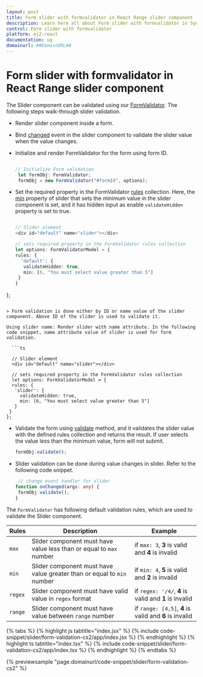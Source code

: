 ```yaml
---
layout: post
title: Form slider with formvalidator in React Range slider component | Syncfusion
description: Learn here all about Form slider with formvalidator in Syncfusion React Range slider component of Syncfusion Essential JS 2 and more.
control: Form slider with formvalidator 
platform: ej2-react
documentation: ug
domainurl: ##DomainURL##
---
```


# Form slider with formvalidator in React Range slider component

The Slider component can be validated using our [FormValidator](https://ej2.syncfusion.com/documentation/form-validator/?lang=typescript). The following steps walk-through slider validation.

* Render slider component inside a form.
* Bind [changed](https://ej2.syncfusion.com/react/documentation/api/slider/#changed) event in the slider component to validate the slider value when the value changes.
* Initialize and render FormValidator for the form using form ID.

   ```ts

   // Initialize Form validation
    let formObj: FormValidator;
    formObj = new FormValidator("#formId", options);

    ```

* Set the required property in the FormValidator [rules](https://ej2.syncfusion.com/react/documentation/api/form-validator/#rules) collection. Here, the [min](https://ej2.syncfusion.com/react/documentation/api/slider/#min) property of slider that sets the minimum value in the slider component is set, and it has hidden input as enable `validateHidden` property is set to true.

    ```ts

    // Slider element
    <div id="default" name="slider"></div>

   // sets required property in the FormValidator rules collection
   let options: FormValidatorModel = {
    rules: {
      'default': {
       validateHidden: true,
       min: [6, "You must select value greater than 5"]
     }
   }
 };

 ```

> Form validation is done either by ID or name value of the slider component. Above ID of the slider is used to validate it.

Using slider name: Render slider with name attribute. In the following code snippet, name attribute value of slider is used for form validation.

   ```ts

   // Slider element
   <div id="default" name="slider"></div>

   // sets required property in the FormValidator rules collection
   let options: FormValidatorModel = {
   rules: {
    'slider': {
      validateHidden: true,
      min: [6, "You must select value greater than 5"]
    }
  }
 };

  ```

* Validate the form using [validate](https://ej2.syncfusion.com/react/documentation/api/form-validator/#validate) method, and it validates the slider value with the defined rules collection and returns the result. If user selects the value less than the minimum value, form will not submit.

   ```ts
   formObj.validate();
   ```

* Slider validation can be done during value changes in slider. Refer to the following code snippet.

   ```ts
    // change event handler for slider
   function onChanged(args: any) {
    formObj.validate();
  }
  ```

The `FormValidator` has following default validation rules, which are used to validate the Slider component.

| Rules | Description | Example |
| ------------- | ------------- | ------------- |
| `max` | Slider component must have value less than or equal to `max` number | if `max: 3`, **3** is valid and **4** is invalid |
| `min` | Slider component must have value greater than or equal to `min` number | if `min: 4`, **5** is valid and **2** is invalid |
| `regex` | Slider component must have valid value in `regex` format | if `regex: '/4/`, **4** is valid and **1** is invalid |
| `range` | Slider component must have value between `range` number | if `range: [4,5]`, **4** is valid and **6** is invalid |

{% tabs %}
{% highlight js tabtitle="index.jsx" %}
{% include code-snippet/slider/form-validation-cs2/app/index.jsx %}
{% endhighlight %}
{% highlight ts tabtitle="index.tsx" %}
{% include code-snippet/slider/form-validation-cs2/app/index.tsx %}
{% endhighlight %}
{% endtabs %}

 {% previewsample "page.domainurl/code-snippet/slider/form-validation-cs2" %}

